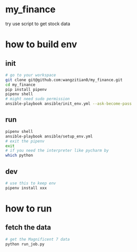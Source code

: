 # my_finance
try use script to get stock data

# how to build env
## init
```bash
# go to your workspace
git clone git@github.com:wangzitian0/my_finance.git
cd my_finance
pip install pipenv
pipenv shell
# might need sudo permission
ansible-playbook ansible/init_env.yml --ask-become-pass
```

## run
```bash
pipenv shell
ansible-playbook ansible/setup_env.yml
# exit the pipenv
exit
# if you need the interpreter like pycharm by
which python
```

## dev
```bash
# use this to keep env
pipenv install xxx
```

# how to run
## fetch the data
```bash
# get the Magnificent 7 data
python run_job.py
```
